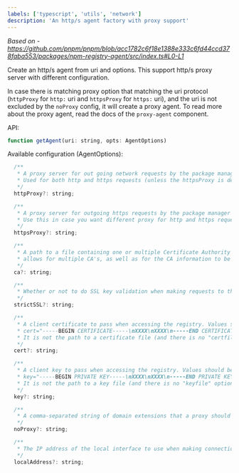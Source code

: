 ```yaml
---
labels: ['typescript', 'utils', 'network']
description: 'An http/s agent factory with proxy support'
---
```


_Based on - https://github.com/pnpm/pnpm/blob/acc1782c6f18e1388e333c6fd44ccd378faba553/packages/npm-registry-agent/src/index.ts#L0-L1_

Create an http/s agent from uri and options.
This support http/s proxy server with different configuration.

In case there is matching proxy option that matching the uri protocol (`httpProxy` for `http:` uri and `httpsProxy` for `https:` uri), and the uri is not excluded by the `noProxy` config, it will create a proxy agent.
To read more about the proxy agent, read the docs of the `proxy-agent` component.

API:

```js
function getAgent(uri: string, opts: AgentOptions)
```

Available configuration (AgentOptions):

```js
  /**
   * A proxy server for out going network requests by the package manager
   * Used for both http and https requests (unless the httpsProxy is defined)
   */
  httpProxy?: string;

  /**
   * A proxy server for outgoing https requests by the package manager (fallback to proxy server if not defined)
   * Use this in case you want different proxy for http and https requests.
   */
  httpsProxy?: string;

  /**
   * A path to a file containing one or multiple Certificate Authority signing certificates.
   * allows for multiple CA's, as well as for the CA information to be stored in a file on disk.
   */
  ca?: string;

  /**
   * Whether or not to do SSL key validation when making requests to the registry via https
   */
  strictSSL?: string;

  /**
   * A client certificate to pass when accessing the registry. Values should be in PEM format (Windows calls it "Base-64 encoded X.509 (.CER)") with newlines replaced by the string "\n". For example:
   * cert="-----BEGIN CERTIFICATE-----\nXXXX\nXXXX\n-----END CERTIFICATE-----"
   * It is not the path to a certificate file (and there is no "certfile" option).
   */
  cert?: string;

  /**
   * A client key to pass when accessing the registry. Values should be in PEM format with newlines replaced by the string "\n". For example:
   * key="-----BEGIN PRIVATE KEY-----\nXXXX\nXXXX\n-----END PRIVATE KEY-----"
   * It is not the path to a key file (and there is no "keyfile" option).
   */
  key?: string;

  /**
   * A comma-separated string of domain extensions that a proxy should not be used for.
   */
  noProxy?: string;

  /**
   * The IP address of the local interface to use when making connections to the npm registry.
   */
  localAddress?: string;
```
